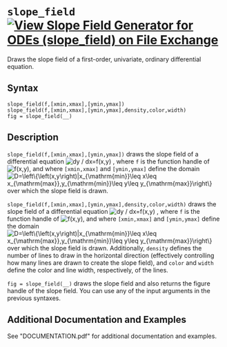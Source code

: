 # `slope_field` [![View Slope Field Generator for ODEs (slope_field) on File Exchange](https://www.mathworks.com/matlabcentral/images/matlab-file-exchange.svg)](https://www.mathworks.com/matlabcentral/fileexchange/85433-slope-field-generator-for-odes-slope_field)

Draws the slope field of a first-order, univariate, ordinary differential equation.


## Syntax
`slope_field(f,[xmin,xmax],[ymin,ymax])`\
`slope_field(f,[xmin,xmax],[ymin,ymax],density,color,width)`\
`fig = slope_field(__)`


## Description

`slope_field(f,[xmin,xmax],[ymin,ymax])` draws the slope field of a differential equation <img src="https://latex.codecogs.com/svg.latex?dy&space;/&space;dx=f(x,y)" title="dy / dx=f(x,y)" /> , where `f` is the function handle of <img src="https://latex.codecogs.com/svg.latex?f(x,y)" title="f(x,y)" />, and where `[xmin,xmax]` and `[ymin,ymax]` define the domain <img src="https://latex.codecogs.com/svg.latex?D=\left\{\left(x,y\right)|x_{\mathrm{min}}\leq&space;x\leq&space;x_{\mathrm{max}},y_{\mathrm{min}}\leq&space;y\leq&space;y_{\mathrm{max}}\right\}" title="D=\left\{\left(x,y\right)|x_{\mathrm{min}}\leq x\leq x_{\mathrm{max}},y_{\mathrm{min}}\leq y\leq y_{\mathrm{max}}\right\}" /> over which the slope field is drawn.

`slope_field(f,[xmin,xmax],[ymin,ymax],density,color,width)` draws the slope field of a differential equation <img src="https://latex.codecogs.com/svg.latex?dy&space;/&space;dx=f(x,y)" title="dy / dx=f(x,y)" /> , where `f` is the function handle of <img src="https://latex.codecogs.com/svg.latex?f(x,y)" title="f(x,y)" />, and where `[xmin,xmax]` and `[ymin,ymax]` define the domain <img src="https://latex.codecogs.com/svg.latex?D=\left\{\left(x,y\right)|x_{\mathrm{min}}\leq&space;x\leq&space;x_{\mathrm{max}},y_{\mathrm{min}}\leq&space;y\leq&space;y_{\mathrm{max}}\right\}" title="D=\left\{\left(x,y\right)|x_{\mathrm{min}}\leq x\leq x_{\mathrm{max}},y_{\mathrm{min}}\leq y\leq y_{\mathrm{max}}\right\}" /> over which the slope field is drawn. Additionally, `density` defines the number of lines to draw in the horizontal direction (effectively controlling how many lines are drawn to create the slope field), and `color` and `width` define the color and line width, respectively, of the lines.

`fig = slope_field(__)` draws the slope field and also returns the figure handle of the slope field. You can use any of the input arguments in the previous syntaxes.


## Additional Documentation and Examples

See "DOCUMENTATION.pdf" for additional documentation and examples.
